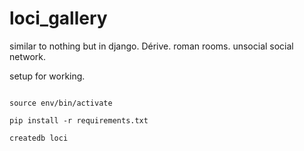 # loci_gallery
similar to nothing but in django. Dérive. roman rooms. unsocial social network.

setup for working.

```virtualenv --python=/usr/bin/python3.5 env

source env/bin/activate

pip install -r requirements.txt

createdb loci
```
